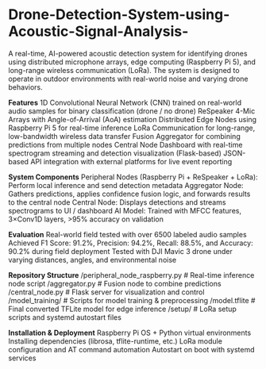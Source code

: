 # Drone-Detection-System-using-Acoustic-Signal-Analysis-

A real-time, AI-powered acoustic detection system for identifying drones using distributed microphone arrays, edge computing (Raspberry Pi 5), and long-range wireless communication (LoRa). The system is designed to operate in outdoor environments with real-world noise and varying drone behaviors.

**Features**
1D Convolutional Neural Network (CNN) trained on real-world audio samples for binary classification (drone / no drone)
ReSpeaker 4-Mic Arrays with Angle-of-Arrival (AoA) estimation
Distributed Edge Nodes using Raspberry Pi 5 for real-time inference
LoRa Communication for long-range, low-bandwidth wireless data transfer
Fusion Aggregator for combining predictions from multiple nodes
Central Node Dashboard with real-time spectrogram streaming and detection visualization (Flask-based)
JSON-based API integration with external platforms for live event reporting

**System Components**
Peripheral Nodes (Raspberry Pi + ReSpeaker + LoRa): Perform local inference and send detection metadata
Aggregator Node: Gathers predictions, applies confidence fusion logic, and forwards results to the central node
Central Node: Displays detections and streams spectrograms to UI / dashboard
AI Model: Trained with MFCC features, 3×Conv1D layers, >95% accuracy on validation

**Evaluation**
Real-world field tested with over 6500 labeled audio samples
Achieved F1 Score: 91.2%, Precision: 94.2%, Recall: 88.5%, and Accuracy: 90.2% during field deployment
Tested with DJI Mavic 3 drone under varying distances, angles, and environmental noise

**Repository Structure**
/peripheral_node_raspberry.py     # Real-time inference node script
/aggregator.py                    # Fusion node to combine predictions
/central_node.py                  # Flask server for visualization and control
/model_training/                  # Scripts for model training & preprocessing
/model.tflite                     # Final converted TFLite model for edge inference
/setup/                           # LoRa setup scripts and systemd autostart files

**Installation & Deployment**
Raspberry Pi OS + Python virtual environments
Installing dependencies (librosa, tflite-runtime, etc.)
LoRa module configuration and AT command automation
Autostart on boot with systemd services
